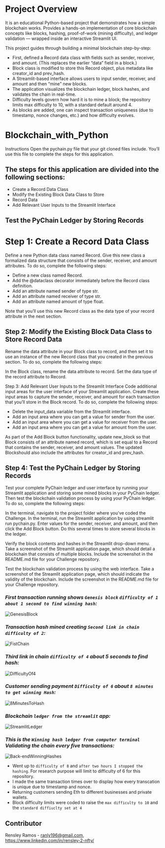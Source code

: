 # Project Overview


It is an educational Python-based project that demonstrates how a simple blockchain works. 
Provides a hands-on implementation of core blockchain concepts like blocks, hashing, proof-of-work (mining difficulty), and ledger validation — wrapped inside an interactive Streamlit UI.


This project guides through building a minimal blockchain step-by-step:


- First, defined a Record data class with fields such as sender, receiver, and amount. (This replaces the earlier “data” field in a block.)
- Block class is modified to store this Record object, plus metadata like creator_id and prev_hash. 
- A Streamlit-based interface allows users to input sender, receiver, and amount and then “mine” new blocks.
- The application visualizes the blockchain ledger, block hashes, and validates the chain in real-time. 
- Difficulty levels govern how hard it is to mine a block; the repository limits max difficulty to 10, with a standard default around 4. 
- As blocks are added, one can inspect transaction uniqueness (due to timestamp, nonce changes, etc.) and how difficulty evolves.



# Blockchain_with_Python

Instructions
Open the pychain.py file that your git cloned files include. You’ll use this file to complete the steps for this application.



## The steps for this application are divided into the following sections:

   * Create a Record Data Class  
   * Modify the Existing Block Data Class to Store  
   * Record Data  
   * Add Relevant User Inputs to the Streamlit Interface  



## Test the PyChain Ledger by Storing Records  


# Step 1: Create a Record Data Class  

Define a new Python data class named Record. Give this new class a formalized data structure that consists of the sender, receiver, and amount attributes. 
To do so, complete the following steps:


   * Define a new class named Record.
   * Add the @dataclass decorator immediately before the Record class definition.
   * Add an attribute named sender of type str.
   * Add an attribute named receiver of type str.
   * Add an attribute named amount of type float.


Note that you’ll use this new Record class as the data type of your record attribute in the next section.



## Step 2: Modify the Existing Block Data Class to Store Record Data

Rename the data attribute in your Block class to record, and then set it to use an instance of the new Record class that you created in the previous section. 
To do so, complete the following steps:


In the Block class, rename the data attribute to record.
Set the data type of the record attribute to Record.


Step 3: Add Relevant User Inputs to the Streamlit Interface
Code additional input areas for the user interface of your Streamlit application. Create these input areas to capture the sender, receiver, and amount for each transaction that you’ll store in the Block record. To do so, complete the following steps:


   * Delete the input_data variable from the Streamlit interface.
   * Add an input area where you can get a value for sender from the user.
   * Add an input area where you can get a value for receiver from the user.
   * Add an input area where you can get a value for amount from the user.


As part of the Add Block button functionality, update new_block so that Block consists of an attribute named record, which is set equal to a Record that contains the sender, receiver, and amount values. The updated Blockshould also include the attributes for creator_id and prev_hash.



## Step 4: Test the PyChain Ledger by Storing Records

Test your complete PyChain ledger and user interface by running your Streamlit application and storing some mined blocks in your PyChain ledger. 
Then test the blockchain validation process by using your PyChain ledger. To do so, complete the following steps:


In the terminal, navigate to the project folder where you've coded the Challenge.
In the terminal, run the Streamlit application by using streamlit run pychain.py.
Enter values for the sender, receiver, and amount, and then click the Add Block button. Do this several times to store several blocks in the ledger.


Verify the block contents and hashes in the Streamlit drop-down menu. 
Take a screenshot of the Streamlit application page, which should detail a blockchain that consists of multiple blocks. 
Include the screenshot in the README.md file for your Challenge repository.

Test the blockchain validation process by using the web interface. 
Take a screenshot of the Streamlit application page, which should indicate the validity of the blockchain. 
Include the screenshot in the README.md file for your Challenge repository.



### *First transaction running shows `Genesis block` `difficulty of 1` `about 1 second to find winning hash`:* 

![GenesisBlock](Images/ScreenShot2022-07-14at1.49.12PM.png) 



### *Transaction hash mined creating `Second link in chain` `difficulty of 2`:* 

![FistChain](Images/ScreenShot2022-07-14at1.50.12PM.png) 



### *Third link in chain `difficulty of 4` about 5 seconds to find hash:* 

![DifficultyOf4](Images/ScreenShot2022-07-14at1.51.04PM.png) 



### *Customer sending payment `Difficulty of 6` about `8 minutes to get winning Hash`:* 

![8MinutesToHash](Images/ScreenShot2022-07-14at1.53.24PM.png) 



### *Blockchain `ledger from the streamlit` app:* 

![StreamlitLedger](Images/ScreenShot2022-07-14at2.04.05PM.png) 



### *This is the `Winning hash ledger from computer terminal` Validating the chain every five transactions:* 

![Back-endWinningHashes](Images/ScreenShot2022-07-14at2.05.03PM.png) 


* Went up to `difficulty of 8` and `after two hours I stopped the hashing`. For research purpose will limit to difficulty of 6 for this repository.  
* I made the same transaction times over to display how every transcation is unique due to timestamp and nonce.  
* Returning customers sending Eth to different businesses and private wallets.  
* Block difficulty limits were coded to raise the `max difficulty to 10` and the `standard diffiuclty set at 4`  



## Contributor
Rensley Ramos - ranly196@gmail.com, https://www.linkedin.com/in/rensley-2-nfty/





